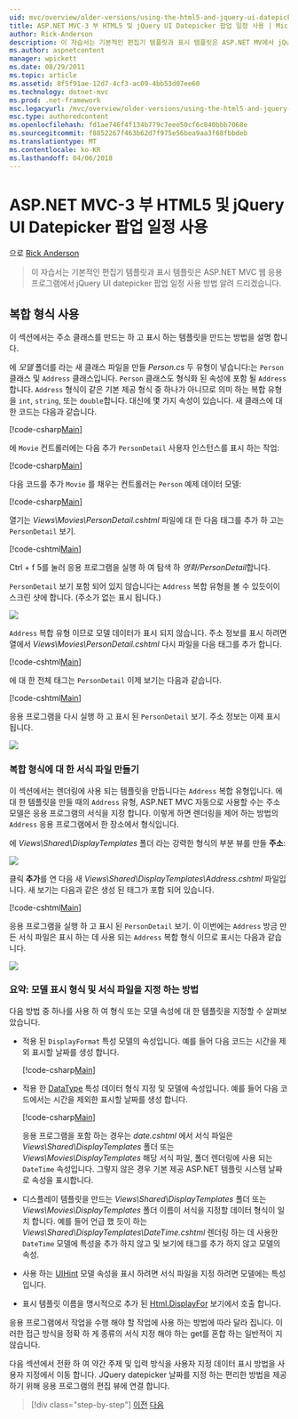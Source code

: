 ```yaml
---
uid: mvc/overview/older-versions/using-the-html5-and-jquery-ui-datepicker-popup-calendar-with-aspnet-mvc/using-the-html5-and-jquery-ui-datepicker-popup-calendar-with-aspnet-mvc-part-3
title: ASP.NET MVC-3 부 HTML5 및 jQuery UI Datepicker 팝업 일정 사용 | Microsoft Docs
author: Rick-Anderson
description: 이 자습서는 기본적인 편집기 템플릿과 표시 템플릿은 ASP.NET MV에서 jQuery UI datepicker 팝업 일정 사용 방법 알려 드리겠습니다 중...
ms.author: aspnetcontent
manager: wpickett
ms.date: 08/29/2011
ms.topic: article
ms.assetid: 8f5f91ae-12d7-4cf3-ac09-4bb53d07ee60
ms.technology: dotnet-mvc
ms.prod: .net-framework
msc.legacyurl: /mvc/overview/older-versions/using-the-html5-and-jquery-ui-datepicker-popup-calendar-with-aspnet-mvc/using-the-html5-and-jquery-ui-datepicker-popup-calendar-with-aspnet-mvc-part-3
msc.type: authoredcontent
ms.openlocfilehash: fd1ae746f4f134b779c7eee50cf6c840bbb7068e
ms.sourcegitcommit: f8852267f463b62d7f975e56bea9aa3f68fbbdeb
ms.translationtype: MT
ms.contentlocale: ko-KR
ms.lasthandoff: 04/06/2018
---
```

<a name="using-the-html5-and-jquery-ui-datepicker-popup-calendar-with-aspnet-mvc---part-3"></a>ASP.NET MVC-3 부 HTML5 및 jQuery UI Datepicker 팝업 일정 사용
====================
으로 [Rick Anderson](https://github.com/Rick-Anderson)

> 이 자습서는 기본적인 편집기 템플릿과 표시 템플릿은 ASP.NET MVC 웹 응용 프로그램에서 jQuery UI datepicker 팝업 일정 사용 방법 알려 드리겠습니다.


## <a name="working-with-complex-types"></a>복합 형식 사용

이 섹션에서는 주소 클래스를 만드는 하 고 표시 하는 템플릿을 만드는 방법을 설명 합니다.

에 *모델* 폴더를 라는 새 클래스 파일을 만들 *Person.cs* 두 유형이 넣습니다:는 `Person` 클래스 및 `Address` 클래스입니다. `Person` 클래스도 형식화 된 속성에 포함 될 `Address`합니다. `Address` 형식이 같은 기본 제공 형식 중 하나가 아니므로 의미 하는 복합 유형을 `int`, `string`, 또는 `double`합니다. 대신에 몇 가지 속성이 있습니다. 새 클래스에 대 한 코드는 다음과 같습니다.

[!code-csharp[Main](using-the-html5-and-jquery-ui-datepicker-popup-calendar-with-aspnet-mvc-part-3/samples/sample1.cs)]

에 `Movie` 컨트롤러에는 다음 추가 `PersonDetail` 사용자 인스턴스를 표시 하는 작업:

[!code-csharp[Main](using-the-html5-and-jquery-ui-datepicker-popup-calendar-with-aspnet-mvc-part-3/samples/sample2.cs)]

다음 코드를 추가 `Movie` 를 채우는 컨트롤러는 `Person` 예제 데이터 모델:

[!code-csharp[Main](using-the-html5-and-jquery-ui-datepicker-popup-calendar-with-aspnet-mvc-part-3/samples/sample3.cs)]

열기는 *Views\Movies\PersonDetail.cshtml* 파일에 대 한 다음 태그를 추가 하 고는 `PersonDetail` 보기.

[!code-cshtml[Main](using-the-html5-and-jquery-ui-datepicker-popup-calendar-with-aspnet-mvc-part-3/samples/sample4.cshtml)]

Ctrl + f 5를 눌러 응용 프로그램을 실행 하 여 탐색 하 *영화/PersonDetail*합니다.

`PersonDetail` 보기 포함 되어 있지 않습니다는 `Address` 복합 유형을 볼 수 있듯이이 스크린 샷에 합니다. (주소가 없는 표시 됩니다.)

![](using-the-html5-and-jquery-ui-datepicker-popup-calendar-with-aspnet-mvc-part-3/_static/image1.png)

`Address` 복합 유형 이므로 모델 데이터가 표시 되지 않습니다. 주소 정보를 표시 하려면 열에서 *Views\Movies\PersonDetail.cshtml* 다시 파일을 다음 태그를 추가 합니다.

[!code-cshtml[Main](using-the-html5-and-jquery-ui-datepicker-popup-calendar-with-aspnet-mvc-part-3/samples/sample5.cshtml)]

에 대 한 전체 태그는 `PersonDetail` 이제 보기는 다음과 같습니다.

[!code-cshtml[Main](using-the-html5-and-jquery-ui-datepicker-popup-calendar-with-aspnet-mvc-part-3/samples/sample6.cshtml)]

응용 프로그램을 다시 실행 하 고 표시 된 `PersonDetail` 보기. 주소 정보는 이제 표시 됩니다.

![](using-the-html5-and-jquery-ui-datepicker-popup-calendar-with-aspnet-mvc-part-3/_static/image2.png)

### <a name="creating-a-template-for-a-complex-type"></a>복합 형식에 대 한 서식 파일 만들기

이 섹션에서는 렌더링에 사용 되는 템플릿을 만듭니다는 `Address` 복합 유형입니다. 에 대 한 템플릿을 만들 때의 `Address` 유형, ASP.NET MVC 자동으로 사용할 수는 주소 모델은 응용 프로그램의 서식을 지정 합니다. 이렇게 하면 렌더링을 제어 하는 방법의 `Address` 응용 프로그램에서 한 장소에서 형식입니다.

에 *Views\Shared\DisplayTemplates* 폴더 라는 강력한 형식의 부분 뷰를 만들 **주소**:

![](using-the-html5-and-jquery-ui-datepicker-popup-calendar-with-aspnet-mvc-part-3/_static/image3.png)

클릭 **추가**를 연 다음 새 *Views\Shared\DisplayTemplates\Address.cshtml* 파일입니다. 새 보기는 다음과 같은 생성 된 태그가 포함 되어 있습니다.

[!code-cshtml[Main](using-the-html5-and-jquery-ui-datepicker-popup-calendar-with-aspnet-mvc-part-3/samples/sample7.cshtml)]

응용 프로그램을 실행 하 고 표시 된 `PersonDetail` 보기. 이 이번에는 `Address` 방금 만든 서식 파일은 표시 하는 데 사용 되는 `Address` 복합 형식 이므로 표시는 다음과 같습니다.

![](using-the-html5-and-jquery-ui-datepicker-popup-calendar-with-aspnet-mvc-part-3/_static/image4.png)

### <a name="summary-ways-to-specify-the-model-display-format-and-template"></a>요약: 모델 표시 형식 및 서식 파일을 지정 하는 방법

다음 방법 중 하나를 사용 하 여 형식 또는 모델 속성에 대 한 템플릿을 지정할 수 살펴보았습니다.

- 적용 된 `DisplayFormat` 특성 모델의 속성입니다. 예를 들어 다음 코드는 시간을 제외 표시할 날짜를 생성 합니다.

    [!code-csharp[Main](using-the-html5-and-jquery-ui-datepicker-popup-calendar-with-aspnet-mvc-part-3/samples/sample8.cs)]
- 적용 한 [DataType](https://msdn.microsoft.com/library/system.componentmodel.dataannotations.datatype.aspx) 특성 데이터 형식 지정 및 모델에 속성입니다. 예를 들어 다음 코드에서는 시간을 제외한 표시할 날짜를 생성 합니다.

    [!code-csharp[Main](using-the-html5-and-jquery-ui-datepicker-popup-calendar-with-aspnet-mvc-part-3/samples/sample9.cs)]

    응용 프로그램을 포함 하는 경우는 *date.cshtml* 에서 서식 파일은 *Views\Shared\DisplayTemplates* 폴더 또는 *Views\Movies\DisplayTemplates* 해당 서식 파일, 폴더 렌더링에 사용 되는 `DateTime` 속성입니다. 그렇지 않은 경우 기본 제공 ASP.NET 템플릿 시스템 날짜로 속성을 표시합니다.
- 디스플레이 템플릿을 만드는 *Views\Shared\DisplayTemplates* 폴더 또는 *Views\Movies\DisplayTemplates* 폴더 이름이 서식을 지정할 데이터 형식이 일치 합니다. 예를 들어 언급 했 듯이 하는 *Views\Shared\DisplayTemplates\DateTime.cshtml* 렌더링 하는 데 사용한 `DateTime` 모델에 특성을 추가 하지 않고 및 보기에 태그를 추가 하지 않고 모델의 속성.
- 사용 하는 [UIHint](https://msdn.microsoft.com/library/system.componentmodel.dataannotations.uihintattribute.uihint.aspx) 모델 속성을 표시 하려면 서식 파일을 지정 하려면 모델에는 특성입니다.
- 표시 템플릿 이름을 명시적으로 추가 된 [Html.DisplayFor](https://msdn.microsoft.com/library/ee407420.aspx) 보기에서 호출 합니다.

응용 프로그램에서 작업을 수행 해야 할 작업에 사용 하는 방법에 따라 달라 집니다. 이러한 접근 방식을 정확 하 게 종류의 서식 지정 해야 하는 get를 혼합 하는 일반적이 지 않습니다.

다음 섹션에서 전환 하 여 약간 주제 및 입력 방식을 사용자 지정 데이터 표시 방법을 사용자 지정에서 이동 합니다. JQuery datepicker 날짜를 지정 하는 편리한 방법을 제공 하기 위해 응용 프로그램의 편집 뷰에 연결 합니다.

> [!div class="step-by-step"]
> [이전](using-the-html5-and-jquery-ui-datepicker-popup-calendar-with-aspnet-mvc-part-2.md)
> [다음](using-the-html5-and-jquery-ui-datepicker-popup-calendar-with-aspnet-mvc-part-4.md)
